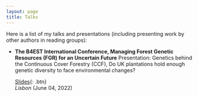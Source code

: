 ```yaml
---
layout: page
title: Talks
---
```


Here is a list of my talks and presentations (including presenting work by other authors in reading groups):

- **The B4EST International Conference, Managing Forest Genetic Resources (FGR) for an Uncertain Future** Presentation: Genetics behind the Continuous Cover Forestry (CCF), Do UK plantations hold enough genetic diversity to face environmental changes?

  [Slides](/static/ppt/B4EST_slides.pdf){: .btn}  
  *Lisbon* (June 04, 2022)
